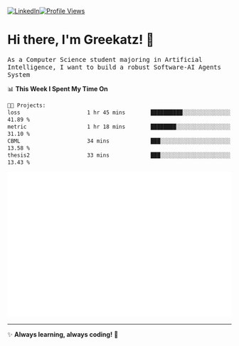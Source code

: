 [![LinkedIn](https://img.shields.io/badge/LinkedIn-0077B5?style=flat&logo=linkedin&logoColor=white)](https://www.linkedin.com/in/hungarbeit1912/)[![Profile Views](https://komarev.com/ghpvc/?username=Greekatz&color=blue&style=flat-square)](https://github.com/Greekatz)  


# Hi there, I'm Greekatz! 👋

<samp>As a Computer Science student majoring in Artificial Intelligence, I want to build a robust Software-AI Agents System<samp>


<!--START_SECTION:waka-->
📊 **This Week I Spent My Time On** 

```text
🐱‍💻 Projects: 
loss                     1 hr 45 mins        ██████████░░░░░░░░░░░░░░░   41.89 % 
metric                   1 hr 18 mins        ████████░░░░░░░░░░░░░░░░░   31.10 % 
CBML                     34 mins             ███░░░░░░░░░░░░░░░░░░░░░░   13.58 % 
thesis2                  33 mins             ███░░░░░░░░░░░░░░░░░░░░░░   13.43 % 
```


<!--END_SECTION:waka-->

![Full-year Contribution Calendar](https://github.com/Greekatz/Greekatz/blob/main/metrics.plugin.isocalendar.fullyear.svg)

---
✨ **Always learning, always coding!** 🚀

